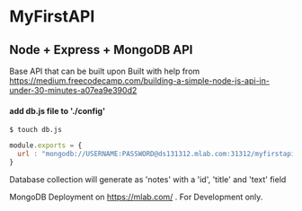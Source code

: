 # MyFirstAPI

## Node + Express + MongoDB API

Base API that can be built upon
Built with help from https://medium.freecodecamp.com/building-a-simple-node-js-api-in-under-30-minutes-a07ea9e390d2

#### add db.js file to './config'
`$ touch db.js`
```javascript
module.exports = {
  url : "mongodb://USERNAME:PASSWORD@ds131312.mlab.com:31312/myfirstapi"
}
```

Database collection will generate as 'notes' with a 'id', 'title' and 'text' field

MongoDB Deployment on https://mlab.com/ . For Development only.
